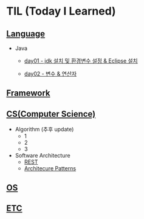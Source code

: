# TIL (Today I Learned)

## [Language](https://github.com/Hae-gun/TIL/tree/master/Language)

* Java

  * [day01 - jdk 설치 및 환경변수 설정 & Eclipse 설치](https://github.com/Hae-gun/TIL/blob/master/Language/java/JavaDay01.md)

  * [day02 - 변수 & 연산자](https://github.com/Hae-gun/TIL/blob/master/Language/java/JavaDay02.md)

    

## [Framework](https://github.com/Hae-gun/TIL/tree/master/Framework)
## [CS(Computer Science)](https://github.com/Hae-gun/TIL/tree/master/CS)

* Algorithm (추후 update)
  * 1
  * 2
  * 3
* Software Architecture
  * [REST](https://github.com/Hae-gun/TIL/blob/master/CS/SoftwareArchitecture/REST.md)
  * [Architecure Patterns](https://github.com/Hae-gun/TIL/blob/master/CS/SoftwareArchitecture/ArchitecturalPatterns.md)

## [OS](https://github.com/Hae-gun/TIL/tree/master/OS)
## [ETC](https://github.com/Hae-gun/TIL/tree/master/ETC)